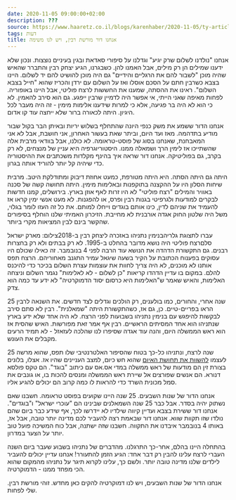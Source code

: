 ```yaml
---
date: 2020-11-05 09:00:00+02:00
description: ???
source: https://www.haaretz.co.il/blogs/karenhaber/2020-11-05/ty-article/0000017f-f8d6-d460-afff-fbf6b1150000
tags: דעות
title: אנחנו דור מורשת רבין, ויש לנו משימה
---
```


אנחנו "נולדנו לשלום שרק יגיע" וגדלנו על סיפורי סאדאת ובגין בעיניים נוצצות. ונכון שלא ידענו שמילים הן רק מילים, אבל האמנו להן. כשבגרנו, הגיע יצחק רבין והתברר שהאיש שהיה מוכן "לשבור להם את הרגליים והידיים" גם היה מוכן להושיט להם יד לשלום. היינו בצבא כשרבין חתם על הסכם אוסלו ואז על השלום עם ירדן והכריז שהוא "חייל בצבא השלום". ראינו את ההסתה, שמענו את החששות לרצח פוליטי, אבל היינו באופוריה. לפחות מאיפה שאני הייתי, אי אפשר היה לדמיין שרבין ייפגע. גם הוא סירב להאמין. לא כי הוא לא היה בר פגיעה, אלא כי למרות שידענו אלימות מימין - זה היה מעבר לכל היגיון. היתה לכאורה ברור שלא ייחצה עוד קו אדום. 

אנחנו הדור ששמע את משק כנפי היונה שהתחלף בשלוש יריות ובאיתן הבר בקול שבור מודיע בתדהמה. מאז ועד היום, וביתר שאת בעשור האחרון, אני חושבת, אבל לא אני המאבחנת, שאנחנו בסוג של פוסט-טראומה. לא כולנו, אבל בוודאי מרבית אלה שהשתייכו אז לימין הרך ושמאלה ממנו. היסטוריוגרפיה היא עניין של מנצחים, לא רק בקרב, גם בפוליטיקה. אנחנו דור שראה איך בהינף מקלדות משכתבים את ההיסטוריה כדי שיהיה קל יותר להוריד אותה בגרון. 

היתה גם היתה הסתה. היא היתה מטורפת, כמעט אחוזת דיבוק ומתודלקת היטב. מרבית שיחות הסלון היו על ההקצנה בתוקפנות ובאלימות מימין. היתה תחושה קשה של סכנה באוויר והמילים "רצח פוליטי" לא היו זרות לאף אוזן בארץ. בירושלים, קמנו חדשות לבקרים למודעות ולגרפיטי בגנות רבין ופרס, או להפגנות. לא מעט אנשי ימין קראו אז להעמיד את שניהם לדין, כינו אותם בוגדים וייחלו למותם. את כל זה העזו לומר בגלוי, משל היה שלטון החוק אגדה אורבנית לא מחייבת. הזיכרון האמיתי שלנו הוחלף בסיפורים שהקשר בינם לבין המציאות מקרי ביותר. 

 עברו לתצוגת גלריהבנימין נתניהו באזכרה ליצחק רבין ב-2018צילום: מארק ישראל סלםרצח פוליטי היה נושא מדובר בהחלט ב-1995. לא רק בבתים ולא רק בחצרות רבנים. גם התקשורת הדהדה את הנושא עוד הרבה לפני 4 בנובמבר. זה כאילו שכולם היו עסוקים בפענוח הכתובת על הקיר בשעה שיגאל עמיר התגנב מאחוריהם. הרצח תפס אותנו לא מוכנים, לא היה צריך לחוות את עוצמות עצרת השלום בכיכר כדי להיכנס להלם. במקום בו עדיין הדהדו קריאות "כן לשלום - לא לאלימות" נגמר השלום וניצחה האלימות, והאיש שאמר ש"האלימות היא כרסום יסוד הדמוקרטיה" לא ידע עד כמה הוא צדק. 

25 שנה אחרי, והחורים, כמו בולענים, רק הולכים וגדלים לצד חדשים. את השנאה לרבין הראו בפריים-טיים. כן, גם אז, כשהתקשורת היתה "שמאלנית". רבין לא סתם סירב לבקשות להיפגש עם בנימין נתניהו בשבועות לפני הרצח. לא היה אחד שלא ידע בארץ שנתניהו הוא אחד המסיתים הראשיים. רבין אף אמר זאת מפורשות. האיש שהסית אז הוא ראש הממשלה היום, והנה עוד אגדה שסיפרו לנו שהלכה לעזאזל - לא תמיד הרעים מקבלים את העונש. 

25 שנה לרצח, ונתניהו כל-כך בטוח שהסיפור האלטרנטיבי שלו תפס, שהוא מרשה לעצמו [להשוות את תחושת האיום](/news/politi/2020-10-29/ty-article/0000017f-e0ab-d38f-a57f-e6fbdb460000) שהוא חש כיום, למצב העניינים שהיו אז. אצלו, בלונים בצורת זין הם מודעות של ראש ממשלה במדי אס.אס עם כיתוב "בוגד". הם טקס פולסא דנורא. הם אנשים שפורצים אל שיירת ראש הממשלה ומנסים להכות בו, או גונבים את סמל מכונית השרד כדי להראות לו כמה קרוב הם יכולים להגיע אליו. 

אנחנו הדור של שנות השבעים. 25 שנה היינו שקועים בפוסט טראומה. חשבנו שאם נשתוק יהיה בסדר. אבל כבר 25 שנה השמאלנים שבינינו הם "עוכרי ישראל" ו"בוגדים". אנחנו דור ששירת בצבא ועדיין קיווה שילדיו לא יידרשו לכך, אף שידע כבר ביום שהם נולדו שזו תקוות שווא. אנחנו דור שבאמת רצה להעביר לכם מדינה יותר טובה, אבל אז, באותו 4 בנובמבר איבדנו את התקווה. חשבנו שזה ישתנה, אבל כוח המשיכה פועל טוב יותר על הצער במדרון. 

בהתחלה היינו בהלם, אחר-כך התרגלנו. מהדברים של נתניהו בשבוע שעבר ביום השנה העברי לרצח עלינו להבין רק דבר אחד: הגיע הזמן להתעורר! אנחנו עדיין יכולים להעביר לילדים שלנו מדינה טובה יותר. ולשם כך, עלינו לקרוא תיגר על נתניהו מהמקום שהוא הכי מפחד ממנו - הדמוקרטיה. 

אנחנו הדור של שנות השבעים, ויש לנו דמוקרטיה להקים כאן מחדש. זוהי מורשת רבין. שלי לפחות.
